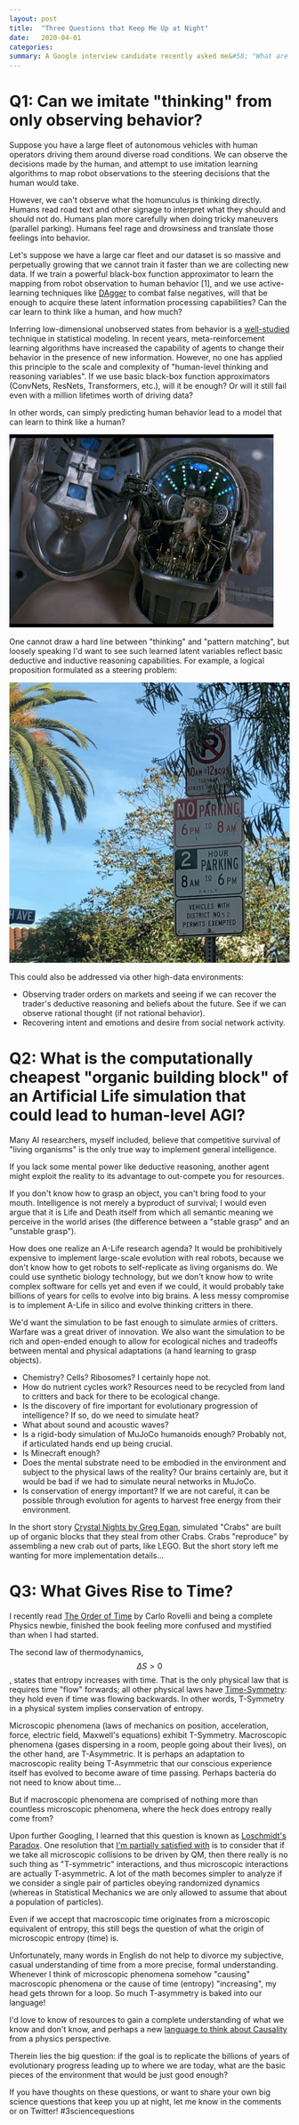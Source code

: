 ```yaml
---
layout: post
title:  "Three Questions that Keep Me Up at Night"
date:   2020-04-01
categories:
summary: A Google interview candidate recently asked me&#58; "What are three big science questions that keep you up at night?". This was a great question because one's answer reveals so much about one's intellectual interests - here are mine.
---
```




# Q1: Can we imitate "thinking" from only observing behavior? 

Suppose you have a large fleet of autonomous vehicles with human operators driving them around diverse road conditions. We can observe the decisions made by the human, and attempt to use imitation learning algorithms to map robot observations to the steering decisions that the human would take.

However, we can't observe what the homunculus is thinking directly. Humans read road text and other signage to interpret what they should and should not do. Humans plan more carefully when doing tricky maneuvers (parallel parking). Humans feel rage and drowsiness and translate those feelings into behavior.

Let's suppose we have a large car fleet and our dataset is so massive and perpetually growing that we cannot train it faster than we are collecting new data. If we train a powerful black-box function approximator to learn the mapping from robot observation to human behavior [1], and we use active-learning techniques like [DAgger](https://www.cs.cmu.edu/~sross1/publications/Ross-AIStats11-NoRegret.pdf) to combat false negatives, will that be enough to acquire these latent information processing capabilities? Can the car learn to think like a human, and how much?

Inferring low-dimensional unobserved states from behavior is a [well-studied](https://en.wikipedia.org/wiki/Latent_Dirichlet_allocation) technique in statistical modeling. In recent years, meta-reinforcement learning algorithms have increased the capability of agents to change their behavior in the presence of new information. However, no one has applied this principle to the scale and complexity of "human-level thinking and reasoning variables". If we use basic black-box function approximators (ConvNets, ResNets, Transformers, etc.), will it be enough? Or will it still fail even with a million lifetimes worth of driving data?

In other words, can simply predicting human behavior lead to a model that can learn to think like a human?

![mib_homunculus](/assets/threeq/MIB_homunculus3.jpeg)

One cannot draw a hard line between "thinking" and "pattern matching", but loosely speaking I'd want to see such learned latent variables reflect basic deductive and inductive reasoning capabilities. For example, a logical proposition formulated as a steering problem:

![complicated parking sign logic](/assets/threeq/parking.jpeg)

This could also be addressed via other high-data environments:

- Observing trader orders on markets and seeing if we can recover the trader's deductive reasoning and beliefs about the future. See if we can observe rational thought (if not rational behavior).
- Recovering intent and emotions and desire from social network activity.

# Q2: What is the computationally cheapest "organic building block" of an Artificial Life simulation that could lead to human-level AGI?

Many AI researchers, myself included, believe that competitive survival of "living organisms" is the only true way to implement general intelligence.

If you lack some mental power like deductive reasoning, another agent might exploit the reality to its advantage to out-compete you for resources.

If you don't know how to grasp an object, you can't bring food to your mouth. Intelligence is not merely a byproduct of survival; I would even argue that it is Life and Death itself from which all semantic meaning we perceive in the world arises (the difference between a "stable grasp" and an "unstable grasp").

How does one realize an A-Life research agenda? It would be prohibitively expensive to implement large-scale evolution with real robots, because we don't know how to get robots to self-replicate as living organisms do. We could use synthetic biology technology, but we don't know how to write complex software for cells yet and even if we could, it would probably take billions of years for cells to evolve into big brains. A less messy compromise is to implement A-Life in silico and evolve thinking critters in there.

We'd want the simulation to be fast enough to simulate armies of critters. Warfare was a great driver of innovation. We also want the simulation to be rich and open-ended enough to allow for ecological niches and tradeoffs between mental and physical adaptations (a hand learning to grasp objects).

- Chemistry? Cells? Ribosomes? I certainly hope not.
- How do nutrient cycles work? Resources need to be recycled from land to critters and back for there to be ecological change.
- Is the discovery of fire important for evolutionary progression of intelligence? If so, do we need to simulate heat?
- What about sound and acoustic waves?
- Is a rigid-body simulation of MuJoCo humanoids enough? Probably not, if articulated hands end up being crucial.
- Is Minecraft enough? 
- Does the mental substrate need to be embodied in the environment and subject to the physical laws of the reality? Our brains certainly are, but it would be bad if we had to simulate neural networks in MuJoCo.
- Is conservation of energy important? If we are not careful, it can be possible through evolution for agents to harvest free energy from their environment.

In the short story [Crystal Nights by Greg Egan](https://www.quora.com/What-are-the-strong-AI-ideas-in-Crystal-Nights-by-Greg-Egan), simulated "Crabs" are built up of organic blocks that they steal from other Crabs. Crabs "reproduce" by assembling a new crab out of parts, like LEGO. But the short story left me wanting for more implementation details...

# Q3: What Gives Rise to Time?

I recently read [The Order of Time](https://www.goodreads.com/no/book/show/38714658-the-order-of-time) by Carlo Rovelli and being a complete Physics newbie, finished the book feeling more confused and mystified than when I had started.

The second law of thermodynamics, $$\Delta S>0$$, states that entropy increases with time. That is the only physical law that is requires time "flow" forwards; all other physical laws have [Time-Symmetry](https://en.wikipedia.org/wiki/T-symmetry): they hold even if time was flowing backwards. In other words, T-Symmetry in a physical system implies conservation of entropy.

Microscopic phenomena (laws of mechanics on position, acceleration, force, electric field, Maxwell's equations) exhibit T-Symmetry. Macroscopic phenomena (gases dispersing in a room, people going about their lives), on the other hand, are T-Asymmetric. It is perhaps an adaptation to macroscopic reality being T-Asymmetric that our conscious experience itself has evolved to become aware of time passing. Perhaps bacteria do not need to know about time...

But if macroscopic phenomena are comprised of nothing more than countless microscopic phenomena, where the heck does entropy really come from?

Upon further Googling, I learned that this question is known as [Loschmidt's Paradox](https://en.wikipedia.org/wiki/Loschmidt%27s_paradox). One resolution that [I'm partially satisfied with](https://physics.stackexchange.com/questions/19970/does-the-scientific-community-consider-the-loschmidt-paradox-resolved-if-so-wha) is to consider that if we take all microscopic collisions to be driven by QM, then there really is no such thing as "T-symmetric" interactions, and thus microscopic interactions are actually T-asymmetric. A lot of the math becomes simpler to analyze if we consider a single pair of particles obeying randomized dynamics (whereas in Statistical Mechanics we are only allowed to assume that about a population of particles).

Even if we accept that macroscopic time originates from a microscopic equivalent of entropy, this still begs the question of what the origin of microscopic entropy (time) is.

Unfortunately, many words in English do not help to divorce my subjective, casual understanding of time from a more precise, formal understanding. Whenever I think of microscopic phenomena somehow "causing" macroscopic phenomena or the cause of time (entropy) "increasing", my head gets thrown for a loop. So much T-asymmetry is baked into our language!

I'd love to know of resources to gain a complete understanding of what we know and don't know, and perhaps a new [language to think about Causality](https://en.wikipedia.org/wiki/Linguistic_relativity) from a physics perspective.

Therein lies the big question: if the goal is to replicate the billions of years of evolutionary progress leading up to where we are today, what are the basic pieces of the environment that would be just good enough?

If you have thoughts on these questions, or want to share your own big science questions that keep you up at night, let me know in the comments or on Twitter! #3sciencequestions


